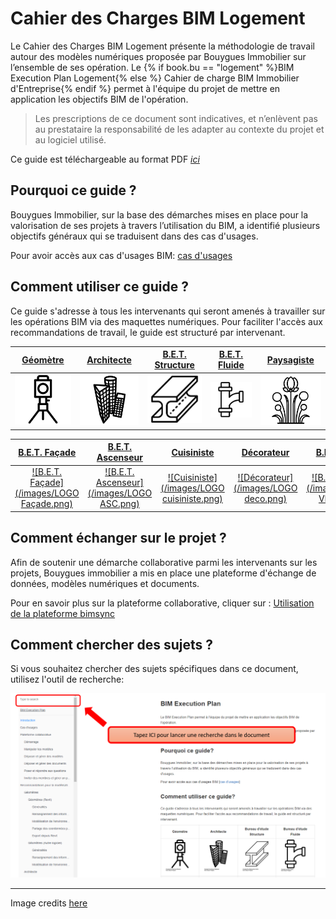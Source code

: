 # Cahier des Charges BIM Logement

Le Cahier des Charges BIM Logement présente la méthodologie de travail autour des modèles numériques proposée par Bouygues Immobilier sur l’ensemble de ses opération. 
Le {% if book.bu == "logement" %}BIM Execution Plan Logement{% else %} Cahier de charge BIM Immobilier d'Entreprise{% endif %} permet à l'équipe du projet de mettre en application les objectifs BIM de l'opération.
> Les prescriptions de ce document sont indicatives, et n’enlèvent pas au prestataire la responsabilité de les adapter au contexte du projet et au logiciel utilisé.

Ce guide est téléchargeable au format PDF [*ici*](https://legacy.gitbook.com/download/pdf/book/bim-bouygues-immobilier/bim-execution-plan/v/fdc48fea7fe3e72c99597024e3b0e024c138a625)

## Pourquoi ce guide ? 

Bouygues Immobilier, sur la base des démarches mises en place pour la valorisation de ses projets à travers l’utilisation du BIM, a identifié plusieurs objectifs généraux qui se traduisent dans des cas d'usages.

Pour avoir accès aux cas d'usages BIM: [cas d'usages](/01_CasUsages/README.md)

## Comment utiliser ce guide ?

Ce guide s'adresse à tous les intervenants qui seront amenés à travailler sur les opérations BIM via des maquettes numériques. Pour faciliter l'accès aux recommandations de travail, le guide est structuré par intervenant.

| [Géomètre](/lots/geometre/geometre.md) | [Architecte](/lots/architecte/architecte.md) | [B.E.T. Structure](/lots/structure/structure.md) | [B.E.T. Fluide](/lots/fluide/fluide.md) | [Paysagiste](/lots/paysagiste/paysagiste.md) |
| :---: | :---: | :---: | :---: |:---: |
| [![Géomètre](/02_Modelisation/00_communs/images/noun_1082944_cc.png)](/lots/geometre/geometre.md) | [![Architecte](/02_Modelisation/00_communs/images/noun_1261411_cc.png)](/lots/architecte/architecte.md) | [![B.E.T. Structure](/02_Modelisation/00_communs/images/Logo-structure.png)](/lots/structure/structure.md) | [![B.E.T. Fluide](/02_Modelisation/00_communs/images/noun_907762_cc.png)](/lots/fluide/fluide.md) |[![Paysagiste](/02_Modelisation/00_communs/images/Logo-paysagiste.png)](/lots/paysagiste/paysagiste.md) |

| [B.E.T. Façade](/lots/facade/facade.md)  | [B.E.T. Ascenseur](/lots/ascenseur/ascenseur.md) | [Cuisiniste](/lots/cuisiniste/cuisiniste.md)  | [Décorateur](/lots/decorateur/decorateur.md)  | [B.E.T. VRD](/lots/vrd/vrd.md)  |
| :---: | :---: | :---: | :---: | :---: |
| [![B.E.T. Façade](/images/LOGO Façade.png)](/lots/facade/facade.md) | [![B.E.T. Ascenseur](/images/LOGO ASC.png)](/lots/ascenseur/ascenseur.md)  | [![Cuisiniste](/images/LOGO cuisiniste.png)](/lots/cuisiniste/cuisiniste.md)  | [![Décorateur](/images/LOGO deco.png)](/lots/decorateur/decorateur.md)  | [![B.E.T. VRD](/images/LOGO VRD.png)](/lots/vrd/vrd.md) |

## Comment échanger sur le projet ?

Afin de soutenir une démarche collaborative parmi les intervenants sur les projets, Bouygues immobilier a mis en place une plateforme d'échange de données, modèles numériques et documents.

Pour en savoir plus sur la plateforme collaborative, cliquer sur : [Utilisation de la plateforme bimsync](/03_bimsync/README.md)

## Comment chercher des sujets ?

Si vous souhaitez chercher des sujets spécifiques dans ce document, utilisez l'outil de recherche:

![Recherche](/images/Recherche.PNG)

---
Image credits [here](/CREDITS.md)
